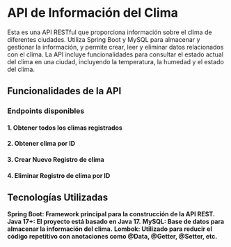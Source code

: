 # API de Información del Clima

Esta es una API RESTful que proporciona información sobre el clima de diferentes ciudades. Utiliza Spring Boot y MySQL para almacenar y gestionar la información, y permite crear, leer y eliminar datos relacionados con el clima. La API incluye funcionalidades para consultar el estado actual del clima en una ciudad, incluyendo la temperatura, la humedad y el estado del clima.

## Funcionalidades de la API

### Endpoints disponibles

#### 1. **Obtener todos los climas registrados**  
#### 2. **Obtener clima por ID**
#### 3. **Crear Nuevo Registro de clima**
#### 4. **Eliminar Registro de clima por ID**

## Tecnologías Utilizadas
**Spring Boot: Framework principal para la construcción de la API REST.**
**Java 17+: El proyecto está basado en Java 17.**
**MySQL: Base de datos para almacenar la información del clima.**
**Lombok: Utilizado para reducir el código repetitivo con anotaciones como @Data, @Getter, @Setter, etc.**

